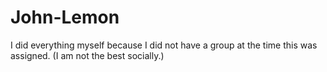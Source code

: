 # John-Lemon
 
I did everything myself because I did not have a group at the time this was assigned. (I am not the best socially.)